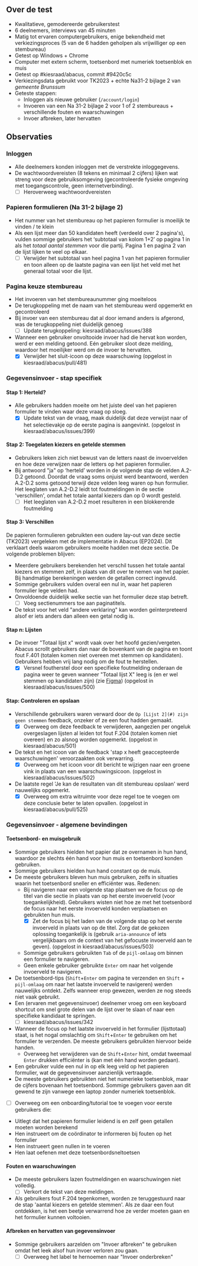 ## Over de test

- Kwalitatieve, gemodereerde gebruikerstest
- 6 deelnemers, interviews van 45 minuten
- Matig tot ervaren computergebruikers, enige bekendheid met verkiezingsproces (5 van de 6 hadden geholpen als vrijwilliger op een stembureau)
- Getest op Windows + Chrome
- Computer met extern scherm, toetsenbord met numeriek toetsenblok en muis
- Getest op #kiesraad/abacus, commit #9420c5c
- Verkiezingsdata gebruikt voor TK2023 + echte Na31-2 bijlage 2 van _gemeente Brunssum_
- Geteste stappen:
  - Inloggen als nieuwe gebruiker (`/account/login`)
  - Invoeren van een Na 31-2 bijlage 2 voor 1 of 2 stembureaus + verschillende fouten en waarschuwingen
  - Invoer afbreken, later hervatten

## Observaties

### Inloggen
- Alle deelnemers konden inloggen met de verstrekte inloggegevens.
- De wachtwoordvereisten (8 tekens en minimaal 2 cijfers) lijken wat streng voor deze gebruiksomgeving (gecontroleerde fysieke omgeving met toegangscontrole, geen internetverbinding).
  - [ ] Heroverweeg wachtwoordvereisten

### Papieren formulieren (Na 31-2 bijlage 2)
- Het nummer van het stembureau op het papieren formulier is moeilijk te vinden / te klein
- Als een lijst meer dan 50 kandidaten heeft (verdeeld over 2 pagina's), vulden sommige gebruikers het ‘subtotaal van kolom 1+2’ op pagina 1 in als het *totaal aantal stemmen* voor die partij. Pagina 1 en pagina 2 van de lijst lijken te veel op elkaar.
  - [ ] Verwijder het subtotaal van heel pagina 1 van het papieren formulier en toon alleen op de laatste pagina van een lijst het veld met het generaal totaal voor die lijst.

### Pagina keuze stembureau
- Het invoeren van het stembureaunummer ging moeiteloos
- De terugkoppeling met de naam van het stembureau werd opgemerkt en gecontroleerd
- Bij invoer van een stembureau dat al door iemand anders is afgerond, was de terugkoppeling niet duidelijk genoeg
  - [ ] Update terugkoppeling: kiesraad/abacus/issues/388
- Wanneer een gebruiker onvoltooide invoer had die hervat kon worden, werd er een melding getoond. Eén gebruiker sloot deze melding, waardoor het moeilijker werd om de invoer te hervatten.
  - [x] Verwijder het sluit-icoon op deze waarschuwing (opgelost in kiesraad/abacus/pull/481)

### Gegevensinvoer - stap specifiek
#### Stap 1: Herteld?
- Alle gebruikers hadden moeite om het juiste deel van het papieren formulier te vinden waar deze vraag op sloeg.
  - [x] Update tekst van de vraag, maak duidelijk dat deze verwijst naar of het selectievakje op de eerste pagina is aangevinkt. (opgelost in kiesraad/abacus/issues/399)

#### Stap 2: Toegelaten kiezers en getelde stemmen
- Gebruikers leken zich niet bewust van de letters naast de invoervelden en hoe deze verwijzen naar de letters op het papieren formulier.
- Bij antwoord "ja" op ‘herteld’ worden in de volgende stap de velden A.2-D.2 getoond. Doordat de vraag soms onjuist werd beantwoord, werden A.2-D.2 soms getoond terwijl deze velden leeg waren op hun formulier. Het leeglaten van A.2-D.2 leidt tot foutmeldingen in de sectie 'verschillen', omdat het totale aantal kiezers dan op 0 wordt gesteld.
  - [ ] Het leeglaten van A.2-D.2 moet resulteren in een blokkerende foutmelding

#### Stap 3: Verschillen
De papieren formulieren gebruikten een oudere lay-out van deze sectie (TK2023) vergeleken met de implementatie in Abacus (EP2024). Dit verklaart deels waarom gebruikers moeite hadden met deze sectie. De volgende problemen blijven:
- Meerdere gebruikers berekenden het verschil tussen het totale aantal kiezers en stemmen zelf, in plaats van dit over te nemen van het papier. Bij handmatige berekeningen werden de getallen correct ingevuld.
- Sommige gebruikers vulden overal een nul in, waar het papieren formulier lege velden had.
- Onvoldoende duidelijk welke sectie van het formulier deze stap betreft.
  - [ ] Voeg sectienummers toe aan paginatitels.
- De tekst voor het veld "andere verklaring" kan worden geïnterpreteerd alsof er iets anders dan alleen een getal nodig is.

#### Stap n: Lijsten
- De invoer "Totaal lijst x" wordt vaak over het hoofd gezien/vergeten. Abacus scrollt gebruikers dan naar de bovenkant van de pagina en toont fout F.401 (totalen komen niet overeen met stemmen op kandidaten). Gebruikers hebben vrij lang nodig om de fout te herstellen.
  - [x] Versnel foutherstel door een specifieke foutmelding onderaan de pagina weer te geven wanneer "Totaal lijst X" leeg is (en er wel stemmen op kandidaten zijn) (zie [Figma](https://www.figma.com/design/zZlFr8tYiRyp4I26sh6eqp/Kiesraad---Abacus-optelsoftware?node-id=6128-28260&node-type=frame&t=VOfeUhME521tHpCy-11)) (opgelost in kiesraad/abacus/issues/500)

#### Stap: Controleren en opslaan
- Verschillende gebruikers waren verward door de `Op [Lijst 2](#) zijn geen stemmen` feedback, onzeker of ze een fout hadden gemaakt.
  - [x] Overweeg om deze feedback te verwijderen, aangezien per ongeluk overgeslagen lijsten al leiden tot fout F.204 (totalen komen niet overeen) en zo alsnog worden opgemerkt. (opgelost in kiesraad/abacus/501)
- De tekst en het icoon van de feedback 'stap x heeft geaccepteerde waarschuwingen' veroorzaakten ook verwarring.
  - [x] Overweeg om het icoon voor dit bericht te wijzigen naar een groene vink in plaats van een waarschuwingsicoon. (opgelost in kiesraad/abacus/issues/502)
- De laatste regel 'Je kan de resultaten van dit stembureau opslaan' werd nauwelijks opgemerkt.
  - [x] Overweeg om extra witruimte voor deze regel toe te voegen om deze conclusie beter te laten opvallen. (opgelost in kiesraad/abacus/pull/525)

### Gegevensinvoer - algemene bevindingen
#### Toetsenbord- en muisgebruik
- Sommige gebruikers hielden het papier dat ze overnamen in hun hand, waardoor ze slechts één hand voor hun muis en toetsenbord konden gebruiken.
- Sommige gebruikers hielden hun hand constant op de muis.
- De meeste gebruikers bleven hun muis gebruiken, zelfs in situaties waarin het toetsenbord sneller en efficiënter was. Redenen:
  - Bij navigeren naar een volgende stap plaatsen we de focus op de titel van die sectie in plaats van op het eerste invoerveld (voor toegankelijkheid). Gebruikers wisten niet hoe ze met het toetsenbord de focus naar het eerste invoerveld konden verplaatsen en gebruikten hun muis.
    - [x] Zet de focus bij het laden van de volgende stap op het eerste invoerveld in plaats van op de titel. Zorg dat de gekozen oplossing toegankelijk is (gebruik `aria-announce` of iets vergelijkbaars om de context van het gefocuste invoerveld aan te geven). (opgelost in kiesraad/abacus/issues/503)
  - Sommige gebruikers gebruikten `Tab` of de `pijl-omlaag` om binnen een formulier te navigeren.
  - Geen enkele gebruiker gebruikte `Enter` om naar het volgende invoerveld te navigeren.
- De toetsenbord-tips (`Shift`+`Enter` om pagina te verzenden en `Shift` + `pijl-omlaag` om naar het laatste invoerveld te navigeren) werden nauwelijks ontdekt. Zelfs wanneer erop gewezen, werden ze nog steeds niet vaak gebruikt.
- Een (ervaren met gegevensinvoer) deelnemer vroeg om een keyboard shortcut om snel grote delen van de lijst over te slaan of naar een specifieke kandidaat te springen.
  - [ ] kiesraad/abacus/issues/342
- Wanneer de focus op het laatste invoerveld in het formulier (lijsttotaal) staat, is het nogal omslachtig om `Shift`+`Enter` te gebruiken om het formulier te verzenden. De meeste gebruikers gebruikten hiervoor beide handen.
  - Overweeg het verwijderen van de `Shift`+`Enter` hint, omdat tweemaal `Enter` drukken efficiënter is (kan met één hand worden gedaan).
- Een gebruiker vulde een nul in op elk leeg veld op het papieren formulier, wat de gegevensinvoer aanzienlijk vertraagde.
- De meeste gebruikers gebruikten niet het numerieke toetsenblok, maar de cijfers bovenaan het toetsenbord. Sommige gebruikers gaven aan dit gewend te zijn vanwege een laptop zonder numeriek toetsenblok.
- [ ] Overweeg om een onboarding/tutorial toe te voegen voor eerste gebruikers die:
 - Uitlegt dat het papieren formulier leidend is en zelf geen getallen moeten worden berekend
 - Hen instrueert om de coördinator te informeren bij fouten op het formulier
 - Hen instrueert geen nullen in te voeren
 - Hen laat oefenen met deze toetsenbordsneltoetsen

#### Fouten en waarschuwingen
- De meeste gebruikers lazen foutmeldingen en waarschuwingen niet volledig.
  - [ ] Verkort de tekst van deze meldingen.
- Als gebruikers fout F.204 tegenkomen, worden ze teruggestuurd naar de stap 'aantal kiezers en getelde stemmen'. Als ze daar een fout ontdekken, is het een beetje verwarrend hoe ze verder moeten gaan en het formulier kunnen voltooien.

#### Afbreken en hervatten van gegevensinvoer
- Sommige gebruikers aarzelden om "Invoer afbreken" te gebruiken omdat het leek alsof hun invoer verloren zou gaan.
  - [ ] Overweeg het label te hernoemen naar "Invoer onderbreken"
